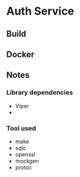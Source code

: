 # Auth Service

## Build

## Docker

## Notes

### Library dependencies
 - Viper
 - 

### Tool used
 - make
 - sqlc
 - openssl
 - mockgen
 - protoc

